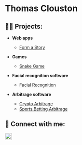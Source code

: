 <h1>Thomas Clouston</h1>

<h2>👨‍💻 Projects:</h2>
 
- <b>Web apps</b>
  - [Form a Story](https://github.com/thomas-clouston/Form-a-Story)
 
- <b>Games</b>
  - [Snake Game](https://github.com/thomas-clouston/Snake-Game)

- <b>Facial recognition software</b>
  - [Facial Recognition](https://github.com/thomas-clouston/Face-Recognition)

- <b>Arbitrage software</b>
  - [Crypto Arbitrage](https://github.com/thomas-clouston/Crypto-Arbitrage)
  - [Sports Betting Arbitrage](https://github.com/thomas-clouston/Sports-Betting-Arbitrage)

<h2> 🤳 Connect with me:</h2>

[<img align="left" alt="JoshMadakor | LinkedIn" width="22px" src="https://cdn.jsdelivr.net/npm/simple-icons@v3/icons/linkedin.svg" />][linkedin]

[linkedin]: https://www.linkedin.com/in/thomas-clouston-7b719a239/
